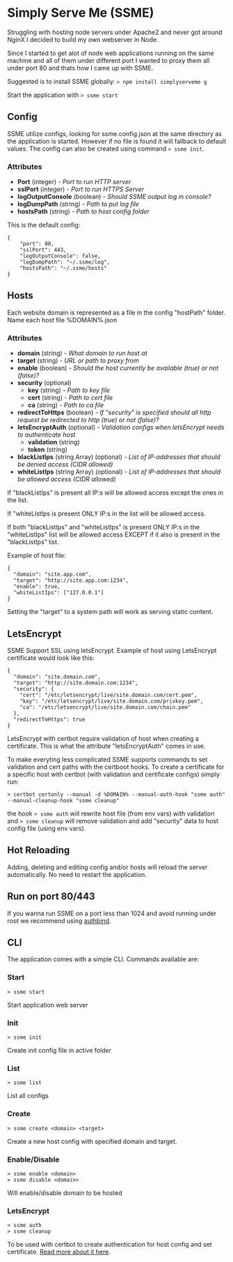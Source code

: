 # Simply Serve Me (SSME)
Struggling with hosting node servers under Apache2 and never got around NginX I decided to build my own webserver in Node.

Since I started to get alot of node web applications running on the same machine and all of them under different port I wanted to proxy them all under port 80 and thats how I came up with SSME.

Suggested is to install SSME globally:
`> npm install simplyserveme g`

Start the application with `> ssme start`

## Config
SSME utilize configs, looking for ssme.config.json at the same directory as the application is started. However if no file is found it will fallback to default values. The config can also be created using command `> ssme init`. 

### Attributes
- **Port** (integer) - *Port to run HTTP server*
- **sslPort** (integer) - *Port to run HTTPS Server*
- **logOutputConsole** (boolean) - *Should SSME output log in console?*
- **logDumpPath** (string) - *Path to put log file*
- **hostsPath** (string) - *Path to host config folder*

This is the default config:
```
{
    "port": 80,
    "sslPort": 443,
    "logOutputConsole": false,
    "logDumpPath": "~/.ssme/log",
    "hostsPath": "~/.ssme/hosts"
}
```

## Hosts
Each website domain is represented as a file in the config "hostPath" folder. Name each host file %DOMAIN%.json

### Attributes
- **domain** (string) - *What domain to run host at*
- **target** (string) - *URL or path to proxy from*
- **enable** (boolean) - *Should the host currently be available (true) or not (false)?*
- **security** (optional)
  - **key** (string) - *Path to key file*
  - **cert** (string) - *Path to cert file*
  - **ca** (string) - *Path to ca file*
- **redirectToHttps** (boolean) - *If "security" is specified should all http request be redirected to http (true) or not (false)?*
- **letsEncryptAuth** (optional) - *Validation configs when letsEncrypt needs to authenticate host*
  - **validation** (string)
  - **token** (string)
- **blackListIps** (string Array) (optional) - *List of IP-addresses that should be denied access (CIDR allowed)*
- **whiteListIps** (string Array) (optional) - *List of IP-addresses that should be allowed access  (CIDR allowed)*

If "blackListIps" is present all IP:s will be allowed access except the ones in the list.

If "whiteListIps is present ONLY IP:s in the list will be allowed access.

If both "blackListIps" and "whiteListIps" is present ONLY IP:s in the "whiteListIps" list will be allowed access EXCEPT if it also is present in the "blackListIps" list. 

Example of host file:
```
{
  "domain": "site.app.com",
  "target": "http://site.app.com:1234",
  "enable": true,
  "whiteListIps": ["127.0.0.1"]
}
```
Setting the "target" to a system path will work as serving static content.

## LetsEncrypt
SSME Support SSL using letsEncrypt. Example of host using LetsEncrypt certificate would look like this:
```
{
  "domain": "site.domain.com",
  "target": "http://site.domain.com:1234",
  "security": {
    "cert": "/etc/letsencrypt/live/site.domain.com/cert.pem",
    "key": "/etc/letsencrypt/live/site.domain.com/privkey.pem",
    "ca": "/etc/letsencrypt/live/site.domain.com/chain.pem"
  },
  "redirectToHttps": true
}
```
LetsEncrypt with certbot require validation of host when creating a certificate. This is what the attribute "letsEncryptAuth" comes in use.

To make everyting less complicated SSME supports commands to set validation and cert paths with the certboot hooks. To create a certificate for a specific host with certbot (with validation and certificate configs) simply run:
```
> certbot certonly --manual -d %DOMAIN% --manual-auth-hook "ssme auth" --manual-cleanup-hook "ssme cleanup"
```
the hook `> ssme auth` will rewrite host file (from env vars) with validation and `> ssme cleanup` will remove validation and add "security" data to host config file (using env vars).

## Hot Reloading
Adding, deleting and editing config and/or hosts will reload the server automatically. No need to restart the application.

## Run on port 80/443
If you wanna run SSME on a port less than 1024 and avoid running under root we recommend using [authbind](http://manpages.ubuntu.com/manpages/bionic/man1/authbind.1.html).

## CLI
The application comes with a simple CLI. Commands available are:

### Start
```
> ssme start
```
Start application web server

### Init
```
> ssme init
```
Create init config file in active folder

### List
```
> ssme list
```
List all configs

### Create
```
> ssme create <domain> <target>
```
Create a new host config with specified domain and target. 

### Enable/Disable
```
> ssme enable <domain>
> ssme disable <domain>
```
Will enable/disable domain to be hosted

### LetsEncrypt
```
> ssme auth
> ssme cleanup
```
To be used with certbot to create authentication for host config and set certificate. [Read more about it here](https://certbot.eff.org/docs/using.html#pre-and-post-validation-hooks).